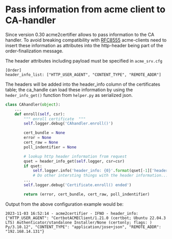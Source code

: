 <!-- markdownlint-disable  MD013 -->
<!-- wiki-title Pass information from acme client to CA-handler -->
# Pass information from acme client to CA-handler

Since version 0.30 acme2certifier allows to pass information to the CA handler. To avoid breaking compatibility with [RFC8555](https://datatracker.ietf.org/doc/html/rfc8555) acme-clients need to insert these information as attributes into the http-header being part of the order-finalization message.

The header attributes including payload must be specified in `acme_srv.cfg`

```config
[Order]
header_info_list: ["HTTP_USER_AGENT", "CONTENT_TYPE", "REMOTE_ADDR"]
```

The headers will be added into the header_info column of the certificates table; the ca_handle can load these information by using the `heder_info_get()` function from `helper.py` as serialized json.

```python
class CAhandler(object):
    ...
    def enroll(self, csr):
        """ enroll certificate  """
        self.logger.debug('CAhandler.enroll()')

        cert_bundle = None
        error = None
        cert_raw = None
        poll_indentifier = None

        # lookup http header information from request
        qset = header_info_get(self.logger, csr=csr)
        if qset:
            self.logger.info('header_info: {0}'.format(qset[-1]['header_info']))
            # Do other intersting things with the header information...
        ...
        self.logger.debug('Certificate.enroll() ended')

        return (error, cert_bundle, cert_raw, poll_indentifier)
```

Output from the above configuration example would be:

```log
2023-11-03 16:52:14 - acme2certifier - IFNO - header_info: {"HTTP_USER_AGENT": "CertbotACMEClient/1.21.0 (certbot; Ubuntu 22.04.3 LTS) Authenticator/standalone Installer/None (certonly; flags: ) Py/3.10.12", "CONTENT_TYPE": "application/jose+json", "REMOTE_ADDR": "192.168.14.131"}
```
